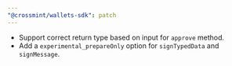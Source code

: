 ```yaml
---
"@crossmint/wallets-sdk": patch
---
```


- Support correct return type based on input for `approve` method.
- Add a `experimental_prepareOnly` option for `signTypedData` and `signMessage`.